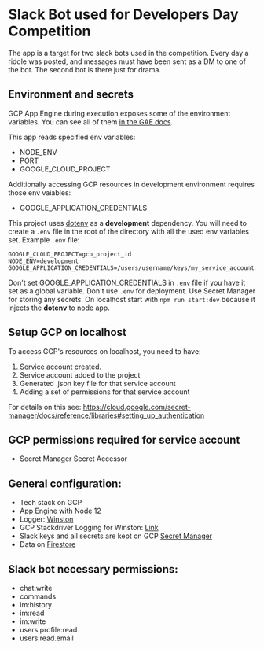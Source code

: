 # Slack Bot used for Developers Day Competition

The app is a target for two slack bots used in the competition. Every day a riddle was posted, and messages must have been sent as a DM to one of the bot. The second bot is there just for drama.

## Environment and secrets

GCP App Engine during execution exposes some of the environment variables. You can see all of them [in the GAE docs](https://cloud.google.com/appengine/docs/standard/nodejs/runtime).

This app reads specified env variables:
- NODE_ENV
- PORT
- GOOGLE_CLOUD_PROJECT

Additionally accessing GCP resources in development environment requires those env vaiables:
- GOOGLE_APPLICATION_CREDENTIALS

This project uses [dotenv](https://www.npmjs.com/package/dotenv) as a **development** dependency. You will need to create a `.env` file in the root of the directory with all the used env variables set.
Example `.env` file:
```
GOOGLE_CLOUD_PROJECT=gcp_project_id
NODE_ENV=development
GOOGLE_APPLICATION_CREDENTIALS=/users/username/keys/my_service_account.json
```

Don't set GOOGLE_APPLICATION_CREDENTIALS in `.env` file if you have it set as a global variable. Don't use `.env` for deployment. Use Secret Manager for storing any secrets.
On localhost start with `npm run start:dev` because it injects the **dotenv** to node app.

## Setup GCP on localhost

To access GCP's resources on localhost, you need to have:
1. Service account created.
2. Service account added to the project
3. Generated .json key file for that service account
4. Adding a set of permissions for that service account

For details on this see:
https://cloud.google.com/secret-manager/docs/reference/libraries#setting_up_authentication

## GCP permissions required for service account
- Secret Manager Secret Accessor

## General configuration:
- Tech stack on GCP
- App Engine with Node 12
- Logger: [Winston](https://github.com/winstonjs/winston)
- GCP Stackdriver Logging for Winston: [Link](https://cloud.google.com/nodejs/docs/reference/logging-winston/0.11.x)
- Slack keys and all secrets are kept on GCP [Secret Manager](https://cloud.google.com/secret-manager/docs/creating-and-accessing-secrets)
- Data on [Firestore](https://cloud.google.com/firestore)

## Slack bot necessary permissions:

- chat:write
- commands
- im:history
- im:read
- im:write
- users.profile:read
- users:read.email
